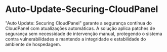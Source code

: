 # Auto-Update-Securing-CloudPanel
"Auto Update: Securing CloudPanel" garante a segurança contínua do CloudPanel com atualizações automáticas. A solução aplica patches de segurança sem necessidade de intervenção manual, protegendo o sistema contra vulnerabilidades e mantendo a integridade e estabilidade do ambiente de hospedagem.
